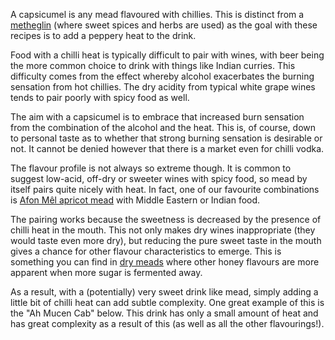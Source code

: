 A capsicumel is any mead flavoured with chillies. This is distinct from a
[metheglin](/metheglin/) (where sweet spices and herbs are used) as the
goal with these recipes is to add a peppery heat to the drink.

Food with a chilli heat is typically difficult to pair with wines, with beer
being the more common choice to drink with things like Indian curries. This
difficulty comes from the effect whereby alcohol exacerbates the burning
sensation from hot chillies. The dry acidity from typical white grape wines
tends to pair poorly with spicy food as well.

The aim with a capsicumel is to embrace that increased burn sensation from
the combination of the alcohol and the heat. This is, of course, down to
personal taste as to whether that strong burning sensation is desirable or not.
It cannot be denied however that there is a market even for chilli vodka.

The flavour profile is not always so extreme though. It is common to suggest
low-acid, off-dry or sweeter wines with spicy food, so mead by itself pairs
quite nicely with heat. In fact, one of our favourite combinations is
[Afon Mêl apricot mead](afon-mel-cpricot-mead) with Middle Eastern or
Indian food.

The pairing works because the sweetness is decreased by the presence of chilli
heat in the mouth. This not only makes dry wines inappropriate (they would
taste even more dry), but reducing the pure sweet taste in the mouth gives a
chance for other flavour characteristics to emerge. This is something you can
find in [dry meads](/dry-meads/) where other honey flavours are more apparent
when more sugar is fermented away.

As a result, with a (potentially) very sweet drink like mead, simply adding a
little bit of chilli heat can add subtle complexity. One great example of this
is the "Ah Mucen Cab" below. This drink has only a small amount of heat and
has great complexity as a result of this (as well as all the other
flavourings!).
